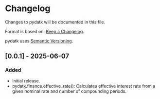 # Changelog

Changes to pydatk will be documented in this file.

Format is based on: [Keep a Changelog](https://keepachangelog.com/en/1.1.0/).

pydatk uses [Semantic Versioning](https://semver.org/spec/v2.0.0.html).

## [0.0.1] - 2025-06-07

### Added

- Initial release.
- pydatk.finance.effective_rate(): Calculates effective interest rate from a given nominal rate and number of compounding periods.